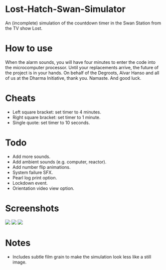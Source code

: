 # Lost-Hatch-Swan-Simulator
An (incomplete) simulation of the countdown timer in the Swan Station from the TV show Lost.

# How to use
When the alarm sounds, you will have four minutes to enter the code into the microcomputer processor. Until your replacements arrive, the future of the project is in your hands. On behalf of the Degroots, Alvar Hanso and all of us at the Dharma Initiative, thank you. Namaste. And good luck.

# Cheats
- Left square bracket: set timer to 4 minutes.
- Right square bracket: set timer to 1 minute.
- Single quote: set timer to 10 seconds.

# Todo
- Add more sounds.
- Add ambient sounds (e.g. computer, reactor).
- Add number flip animations.
- System failure SFX.
- Pearl log print option.
- Lockdown event.
- Orientation video view option.

# Screenshots
<img src="https://github.com/jm11116/Lost-Hatch-Swan-Simulator/blob/main/screenshots/108.png" style="max-width:650px"/>
<img src="https://github.com/jm11116/Lost-Hatch-Swan-Simulator/blob/main/screenshots/four_minutes.png" style="max-width:650px"/>
<img src="https://github.com/jm11116/Lost-Hatch-Swan-Simulator/blob/main/screenshots/hieroglyphs.png" style="max-width:650px"/>

# Notes
- Includes subtle film grain to make the simulation look less like a still image.
